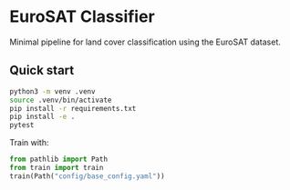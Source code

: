 # EuroSAT Classifier

Minimal pipeline for land cover classification using the EuroSAT dataset.

## Quick start

```bash
python3 -m venv .venv
source .venv/bin/activate
pip install -r requirements.txt
pip install -e .
pytest
```

Train with:

```python
from pathlib import Path
from train import train
train(Path("config/base_config.yaml"))
```
